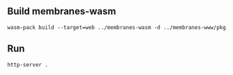 ## Build membranes-wasm
```
wasm-pack build --target=web ../membranes-wasm -d ../membranes-www/pkg
```

## Run
```
http-server .
```
